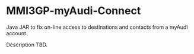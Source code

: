 # MMI3GP-myAudi-Connect
Java JAR to fix on-line access to destinations and contacts from a myAudi account.

Description TBD.
